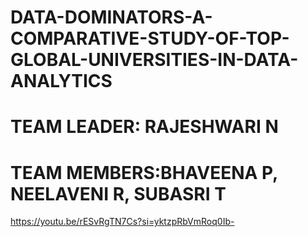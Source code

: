# DATA-DOMINATORS-A-COMPARATIVE-STUDY-OF-TOP-GLOBAL-UNIVERSITIES-IN-DATA-ANALYTICS

# TEAM LEADER: RAJESHWARI N

# TEAM MEMBERS:BHAVEENA P, NEELAVENI R, SUBASRI T

https://youtu.be/rESvRgTN7Cs?si=yktzpRbVmRoq0Ib-
